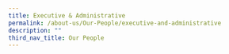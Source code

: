 ```yaml
---
title: Executive & Administrative
permalink: /about-us/Our-People/executive-and-administrative
description: ""
third_nav_title: Our People
---
```

